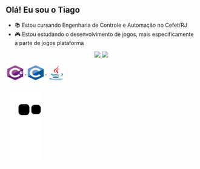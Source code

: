 ## Olá! Eu sou o Tiago 

- 📚 Estou cursando Engenharia de Controle e Automação no Cefet/RJ
- 🎮 Estou estudando o desenvolvimento de jogos, mais especificamente a parte de jogos plataforma

<div align="center">
  <a href="https://github.com/rafaballerini">
  <img height="180em" src="https://github-readme-stats.vercel.app/api?username=Shumarus&show_icons=true&theme=dark&include_all_commits=true&count_private=true"/>
  <img height="180em" src="https://github-readme-stats.vercel.app/api/top-langs/?username=Shumarus&layout=compact&langs_count=7&theme=dark"/>
</div>
<div style="display: inline_block"><br>
  <img align="center" alt="Rafa-Csharp" height="40" width="50" src="https://raw.githubusercontent.com/devicons/devicon/master/icons/csharp/csharp-original.svg">
  <img align="center" alt="Rafa-C" height="40" width="50" src="https://raw.githubusercontent.com/devicons/devicon/master/icons/c/c-original.svg">
  <img align="center" alt="Rafa-Java" height="40" width="50" src="https://raw.githubusercontent.com/devicons/devicon/master/icons/java/java-original.svg">
</div>

##

<div>
  
  ![Snake animation](https://github.com/Shumarus/Shumarus/blob/output/github-contribution-grid-snake.svg)
  
<div>
